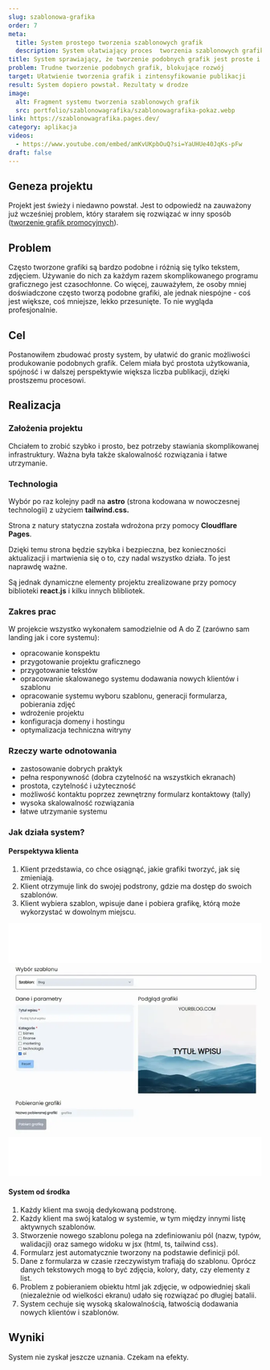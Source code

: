 ```yaml
---
slug: szablonowa-grafika
order: 7
meta:
  title: System prostego tworzenia szablonowych grafik
  description: System ułatwiający proces  tworzenia szablonowych grafik np. na bloga, youtube, social media.
title: System sprawiający, że tworzenie podobnych grafik jest proste i szybkie
problem: Trudne tworzenie podobnych grafik, blokujące rozwój
target: Ułatwienie tworzenia grafik i zintensyfikowanie publikacji
result: System dopiero powstał. Rezultaty w drodze
image:
  alt: Fragment systemu tworzenia szablonowych grafik
  src: portfolio/szablonowagrafika/szablonowagrafika-pokaz.webp
link: https://szablonowagrafika.pages.dev/
category: aplikacja
videos:
  - https://www.youtube.com/embed/amKvUKpbOuQ?si=YaUHUe40JqKs-pFw
draft: false
---
```


## Geneza projektu

Projekt jest świeży i niedawno powstał. Jest to odpowiedź na zauważony już wcześniej problem, który starałem się rozwiązać w inny sposób ([tworzenie grafik promocyjnych](https://www.lukaszmilos.pl/portfolio/system-tworzenia-grafik-promocyjnych/)).

## Problem

Często tworzone grafiki są bardzo podobne i różnią się tylko tekstem, zdjęciem. Używanie do nich za każdym razem skomplikowanego programu graficznego jest czasochłonne. Co więcej, zauważyłem, że osoby mniej doświadczone często tworzą podobne grafiki, ale jednak niespójne - coś jest większe, coś mniejsze, lekko przesunięte. To nie wygląda profesjonalnie.

## Cel

Postanowiłem zbudować prosty system, by ułatwić do granic możliwości produkowanie podobnych grafik. Celem miała być prostota użytkowania, spójność i w dalszej perspektywie większa liczba publikacji, dzięki prostszemu procesowi.

## Realizacja

### Założenia projektu

Chciałem to zrobić szybko i prosto, bez potrzeby stawiania skomplikowanej infrastruktury. Ważna była także skalowalność rozwiązania i łatwe utrzymanie.

### Technologia

Wybór po raz kolejny padł na **astro** (strona kodowana w nowoczesnej technologii) z użyciem **tailwind.css.**

Strona z natury statyczna została wdrożona przy pomocy **Cloudflare Pages**.

Dzięki temu strona będzie szybka i bezpieczna, bez konieczności aktualizacji i martwienia się o to, czy nadal wszystko działa. To jest naprawdę ważne.

Są jednak dynamiczne elementy projektu zrealizowane przy pomocy biblioteki **react.js** i kilku innych blibliotek.

### Zakres prac

W projekcie wszystko wykonałem samodzielnie od A do Z (zarówno sam landing jak i core systemu):

- opracowanie konspektu
- przygotowanie projektu graficznego
- przygotowanie tekstów
- opracowanie skalowanego systemu dodawania nowych klientów i szablonu
- opracowanie systemu wyboru szablonu, generacji formularza, pobierania zdjęć
- wdrożenie projektu
- konfiguracja domeny i hostingu
- optymalizacja techniczna witryny

### Rzeczy warte odnotowania

- zastosowanie dobrych praktyk
- pełna responywność (dobra czytelność na wszystkich ekranach)
- prostota, czytelność i użyteczność
- możliwość kontaktu poprzez zewnętrzny formularz kontaktowy (tally)
- wysoka skalowalność rozwiązania
- łatwe utrzymanie systemu

### Jak działa system?

#### Perspektywa klienta

1. Klient przedstawia, co chce osiągnąć, jakie grafiki tworzyć, jak się zmieniają.
2. Klient otrzymuje link do swojej podstrony, gdzie ma dostęp do swoich szablonów.
3. Klient wybiera szablon, wpisuje dane i pobiera grafikę, którą może wykorzystać w dowolnym miejscu.

![Używanie szablonu](../../assets/images/portfolio/szablonowagrafika/szablonowagrafika-1.webp)

#### System od środka

1. Każdy klient ma swoją dedykowaną podstronę.
2. Każdy klient ma swój katalog w systemie, w tym między innymi listę aktywnych szablonów.
3. Stworzenie nowego szablonu polega na zdefiniowaniu pól (nazw, typów, walidacji) oraz samego widoku w jsx (html, ts, tailwind css).
4. Formularz jest automatycznie tworzony na podstawie definicji pól.
5. Dane z formularza w czasie rzeczywistym trafiają do szablonu. Oprócz danych tekstowych mogą to być zdjęcia, kolory, daty, czy elementy z list.
6. Problem z pobieraniem obiektu html jak zdjęcie, w odpowiedniej skali (niezależnie od wielkości ekranu) udało się rozwiązać po długiej batalii.
7. System cechuje się wysoką skalowalnością, łatwością dodawania nowych klientów i szablonów.

## Wyniki

System nie zyskał jeszcze uznania. Czekam na efekty.
